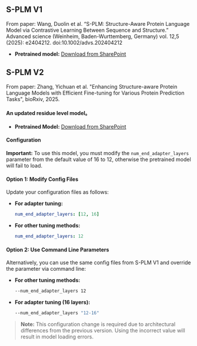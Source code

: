 ## S-PLM V1
From paper: Wang, Duolin et al. “S-PLM: Structure-Aware Protein Language Model via Contrastive Learning Between Sequence and Structure.” Advanced science (Weinheim, Baden-Wurttemberg, Germany) vol. 12,5 (2025): e2404212. doi:10.1002/advs.202404212

- **Pretrained model:** [Download from SharePoint](https://mailmissouri-my.sharepoint.com/:u:/r/personal/wangdu_umsystem_edu/Documents/S-PLM-model/model/checkpoint_0520000.pth?csf=1&web=1&e=dMW6EO)
## S-PLM V2
From paper: Zhang, Yichuan et al. "Enhancing Structure-aware Protein Language Models with Efficient Fine-tuning for Various Protein Prediction Tasks", bioRxiv, 2025.
#### An updated residue level model。
- **Pretrained Model:** [Download from SharePoint](https://mailmissouri-my.sharepoint.com/:u:/g/personal/wangdu_umsystem_edu/EUZ74fO3NOxHjTvc6uvKwDsB5fELaaw-oiPHFU9CJky_hg?e=4phwL0)

#### Configuration
**Important:** To use this model, you must modify the `num_end_adapter_layers` parameter from the default value of 16 to 12, otherwise the pretrained model will fail to load.
#### Option 1: Modify Config Files

Update your configuration files as follows:

- **For adapter tuning:**
  ```yaml
  num_end_adapter_layers: [12, 16]
  ```

- **For other tuning methods:**
  ```yaml
  num_end_adapter_layers: 12
  ```

#### Option 2: Use Command Line Parameters
Alternatively, you can use the same config files from S-PLM V1 and override the parameter via command line:
- **For other tuning methods:**
  ```bash
  --num_end_adapter_layers 12
  ```

- **For adapter tuning (16 layers):**
  ```bash
  --num_end_adapter_layers "12-16"
  ```

> **Note:** This configuration change is required due to architectural differences from the previous version. Using the incorrect value will result in model loading errors.
